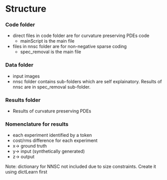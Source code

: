 # Structure

### Code folder

* direct files in code folder are for curvature preserving PDEs code
    - mainScript is the main file
* files in nnsc folder are for non-negative sparse coding
    - spec_removal is the main file
    
### Data folder

* input images
* nnsc folder contains sub-folders which are self explainatory. Results of nnsc are in spec_removal sub-folder.

### Results folder
* Results of curvature preserving PDEs

### Nomenclature for results
* each experiment identified by a token
* cost/rms difference for each experiment
* x-> ground truth
* y-> input (synthetically generated)
* z-> output

Note: dictionary for NNSC not included due to size constraints. Create it using dictLearn first
